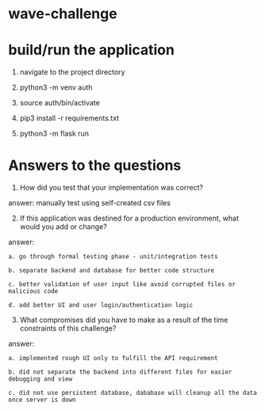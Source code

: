 # wave-challenge

# build/run the application

1. navigate to the project directory

2. python3 -m venv auth

3. source auth/bin/activate

4. pip3 install -r requirements.txt

5. python3 -m flask run


# Answers to the questions

1. How did you test that your implementation was correct?

  answer: manually test using self-created csv files

2. If this application was destined for a production environment, what would you add or change?

  answer: 
  
    a. go through formal testing phase - unit/integration tests
    
    b. separate backend and database for better code structure
    
    c. better validation of user input like avoid corrupted files or malicious code
    
    d. add better UI and user login/authentication logic
    
  
3. What compromises did you have to make as a result of the time constraints of this challenge?

  answer:
  
    a. implemented rough UI only to fulfill the API requirement
    
    b. did not separate the backend into different files for easier debugging and view
    
    c. did not use persistent database, dababase will cleanup all the data once server is down

